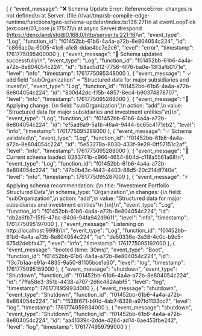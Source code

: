 [
{
"event_message": "❌ Schema Update Error: ReferenceError: changes is not defined\n at Server.<anonymous> (file:///var/tmp/sb-compile-edge-runtime/functions/geo-schema-updater/index.ts:136:27)\n at eventLoopTick (ext:core/01_core.js:175:7)\n at async Server.#respond (https://deno.land/std@0.168.0/http/server.ts:221:18)\n",
"event_type": "Log",
"function_id": "f01452bb-61b6-4a4a-a72b-8e804054c224",
"id": "c866ac0a-6005-41c6-a1e8-ddae4bc7e2c6",
"level": "error",
"timestamp": 1761775095400000
},
{
"event_message": "💾 Schema updated successfully\n",
"event_type": "Log",
"function_id": "f01452bb-61b6-4a4a-a72b-8e804054c224",
"id": "b8ad5d12-7756-4f76-ba0e-13f3afb0171e",
"level": "info",
"timestamp": 1761775095348000
},
{
"event_message": " ✓ add field \"subOrganization\" = \"Structured data for major subsidiaries and invest\n",
"event_type": "Log",
"function_id": "f01452bb-61b6-4a4a-a72b-8e804054c224",
"id": "800d42dc-f15b-4857-8ec4-b90374878707",
"level": "info",
"timestamp": 1761775095288000
},
{
"event_message": "🔧 Applying change: {\n field: \"subOrganization\",\n action: \"add\",\n value: \"Structured data for major subsidiaries and investment entities\"\n}\n",
"event_type": "Log",
"function_id": "f01452bb-61b6-4a4a-a72b-8e804054c224",
"id": "ef5ad6a9-5a1b-46a4-9444-bc65c4171eb2",
"level": "info",
"timestamp": 1761775095288000
},
{
"event_message": "✅ Schema validated\n",
"event_type": "Log",
"function_id": "f01452bb-61b6-4a4a-a72b-8e804054c224",
"id": "5e53278a-8030-433f-9e29-0ff57151c2af",
"level": "info",
"timestamp": 1761775095288000
},
{
"event_message": "📄 Current schema loaded: 0283741b-c966-4654-804d-c118a5561a68\n",
"event_type": "Log",
"function_id": "f01452bb-61b6-4a4a-a72b-8e804054c224",
"id": "47b0b43c-f443-4403-88d5-20c214df740e",
"level": "info",
"timestamp": 1761775095287000
},
{
"event_message": "⚡ Applying schema recommendation: {\n title: \"Investment Portfolio Structured Data\",\n schema_type: \"Organization\",\n changes: {\n field: \"subOrganization\",\n action: \"add\",\n value: \"Structured data for major subsidiaries and investment entities\"\n }\n}\n",
"event_type": "Log",
"function_id": "f01452bb-61b6-4a4a-a72b-8e804054c224",
"id": "db2a6fb7-15f6-47bc-8406-94fa942d9611",
"level": "info",
"timestamp": 1761775095197000
},
{
"event_message": "Listening on http://localhost:9999/\n",
"event_type": "Log",
"function_id": "f01452bb-61b6-4a4a-a72b-8e804054c224",
"id": "de50336e-3a38-4c0c-b9c5-675d2debfa47",
"level": "info",
"timestamp": 1761775095192000
},
{
"event_message": "booted (time: 30ms)",
"event_type": "Boot",
"function_id": "f01452bb-61b6-4a4a-a72b-8e804054c224",
"id": "f3c7b1aa-e91a-4835-9a50-81105bce1a60",
"level": "log",
"timestamp": 1761775095189000
},
{
"event_message": "shutdown",
"event_type": "Shutdown",
"function_id": "f01452bb-61b6-4a4a-a72b-8e804054c224",
"id": "7ffa58e3-351b-4438-a707-2d6c4824abf5",
"level": "log",
"timestamp": 1761774959934000
},
{
"event_message": "shutdown",
"event_type": "Shutdown",
"function_id": "f01452bb-61b6-4a4a-a72b-8e804054c224",
"id": "f538f671-b91d-4ab7-8338-a97fd1133cc7",
"level": "log",
"timestamp": 1761774959934000
},
{
"event_message": "shutdown",
"event_type": "Shutdown",
"function_id": "f01452bb-61b6-4a4a-a72b-8e804054c224",
"id": "aa41339c-2dde-4284-ad14-6ae453fbe242",
"level": "log",
"timestamp": 1761774959799000
}
]
